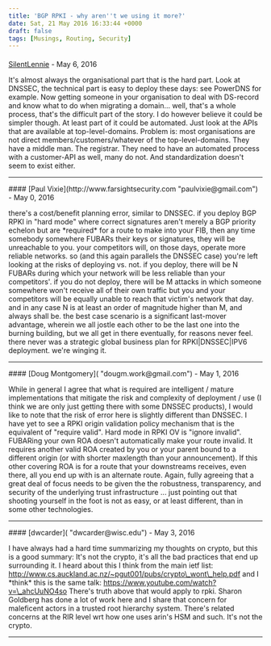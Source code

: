 ```yaml
---
title: 'BGP RPKI - why aren''t we using it more?'
date: Sat, 21 May 2016 16:33:44 +0000
draft: false
tags: [Musings, Routing, Security]
---
```



#### 
[SilentLennie]( "disqus@consolejunkie.net") - <time datetime="2016-05-21 16:40:00">May 6, 2016</time>

It's almost always the organisational part that is the hard part. Look at DNSSEC, the technical part is easy to deploy these days: see PowerDNS for example. Now getting someone in your organisation to deal with DS-record and know what to do when migrating a domain... well, that's a whole process, that's the difficult part of the story. I do however believe it could be simpler though. At least part of it could be automated. Just look at the APIs that are available at top-level-domains. Problem is: most organisations are not direct members/customers/whatever of the top-level-domains. They have a middle man. The registrar. They need to have an automated process with a customer-API as well, many do not. And standardization doesn't seem to exist either.
<hr />
#### 
[Paul Vixie](http://www.farsightsecurity.com "paulvixie@gmail.com") - <time datetime="2016-05-22 17:08:00">May 0, 2016</time>

there's a cost/benefit planning error, similar to DNSSEC. if you deploy BGP RPKI in "hard mode" where correct signatures aren't merely a BGP priority echelon but are \*required\* for a route to make into your FIB, then any time somebody somewhere FUBARs their keys or signatures, they will be unreachable to you. your competitors will, on those days, operate more reliable networks. so (and this again parallels the DNSSEC case) you're left looking at the risks of deploying vs. not. if you deploy, there will be N FUBARs during which your network will be less reliable than your competitors'. if you do not deploy, there will be M attacks in which someone somewhere won't receive all of their own traffic but you and your competitors will be equally unable to reach that victim's network that day. and in any case N is at least an order of magnitude higher than M, and always shall be. the best case scenario is a significant last-mover advantage, wherein we all jostle each other to be the last one into the burning building, but we all get in there eventually, for reasons never feel. there never was a strategic global business plan for RPKI|DNSSEC|IPV6 deployment. we're winging it.
<hr />
#### 
[Doug Montgomery]( "dougm.work@gmail.com") - <time datetime="2016-05-23 06:51:00">May 1, 2016</time>

While in general I agree that what is required are intelligent / mature implementations that mitigate the risk and complexity of deployment / use (I think we are only just getting there with some DNSSEC products), I would like to note that the risk of error here is slightly different than DNSSEC. I have yet to see a RPKI origin validation policy mechanism that is the equivalent of "require valid". Hard mode in RPKI OV is "ignore invalid". FUBARing your own ROA doesn't automatically make your route invalid. It requires another valid ROA created by you or your parent bound to a different origin (or with shorter maxlength than your announcement). If this other covering ROA is for a route that your downstreams receives, even there, all you end up with is an alternate route. Again, fully agreeing that a great deal of focus needs to be given the the robustness, transparency, and security of the underlying trust infrastructure ... just pointing out that shooting yourself in the foot is not as easy, or at least different, than in some other technologies.
<hr />
#### 
[dwcarder]( "dwcarder@wisc.edu") - <time datetime="2016-05-25 14:16:00">May 3, 2016</time>

I have always had a hard time summarizing my thoughts on crypto, but this is a good summary: It's not the crypto, it's all the bad practices that end up surrounding it. I heard about this I think from the main ietf list: http://www.cs.auckland.ac.nz/~pgut001/pubs/crypto\_wont\_help.pdf and I \*think\* this is the same talk: https://www.youtube.com/watch?v=\_ahcUuNO4so There's truth above that would apply to rpki. Sharon Goldberg has done a lot of work here and I share that concern for maleficent actors in a trusted root hierarchy system. There's related concerns at the RIR level wrt how one uses arin's HSM and such. It's not the crypto.
<hr />
